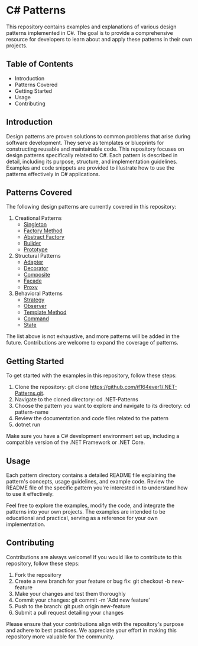 C# Patterns
===
This repository contains examples and explanations of various design patterns implemented in C#. The goal is to provide a comprehensive resource for developers to learn about and apply these patterns in their own projects.

## Table of Contents
- Introduction
- Patterns Covered
- Getting Started
- Usage
- Contributing

## Introduction
Design patterns are proven solutions to common problems that arise during software development. They serve as templates or blueprints for constructing reusable and maintainable code. This repository focuses on design patterns specifically related to C#.
Each pattern is described in detail, including its purpose, structure, and implementation guidelines. Examples and code snippets are provided to illustrate how to use the patterns effectively in C# applications.

## Patterns Covered
The following design patterns are currently covered in this repository:
1. Creational Patterns
    - [Singleton](https://github.com/if164ever1/.NET-Patterns/tree/main/Singleton)
    - [Factory Method](https://github.com/if164ever1/.NET-Patterns/tree/main/FactoryMethod)
    - [Abstract Factory](https://github.com/if164ever1/.NET-Patterns/tree/main/AbstractFactory)
    - [Builder](https://github.com/if164ever1/.NET-Patterns/tree/main/Builder)
    - [Prototype](https://github.com/if164ever1/.NET-Patterns/tree/main/Prototype)
2. Structural Patterns
    - [Adapter](https://github.com/if164ever1/.NET-Patterns/tree/main/Adapter)
    - [Decorator](https://github.com/if164ever1/.NET-Patterns/tree/main/Decorator)
    - [Composite](https://github.com/if164ever1/.NET-Patterns/tree/main/Composite)
    - [Facade](https://github.com/if164ever1/.NET-Patterns/tree/main/Facade)
    - [Proxy](https://github.com/if164ever1/.NET-Patterns/tree/main/Proxy)
3. Behavioral Patterns
    - [Strategy](https://github.com/if164ever1/.NET-Patterns/tree/main/Strategy)
    - [Observer](https://github.com/if164ever1/.NET-Patterns/tree/main/Observer)
    - [Template Method](https://github.com/if164ever1/.NET-Patterns/tree/main/TemplateMethod)
    - [Command](https://github.com/if164ever1/.NET-Patterns/blob/main/Singleton/Program.cs)
    - [State](https://github.com/if164ever1/.NET-Patterns/blob/main/Singleton/Program.cs)
  
The list above is not exhaustive, and more patterns will be added in the future. Contributions are welcome to expand the coverage of patterns.

## Getting Started
To get started with the examples in this repository, follow these steps:

1. Clone the repository: git clone https://github.com/if164ever1/.NET-Patterns.git.
2. Navigate to the cloned directory: cd .NET-Patterns
3. Choose the pattern you want to explore and navigate to its directory: cd pattern-name
4. Review the documentation and code files related to the pattern
5. dotnet run

Make sure you have a C# development environment set up, including a compatible version of the .NET Framework or .NET Core.
## Usage
Each pattern directory contains a detailed README file explaining the pattern's concepts, usage guidelines, and example code. Review the README file of the specific pattern you're interested in to understand how to use it effectively.

Feel free to explore the examples, modify the code, and integrate the patterns into your own projects. The examples are intended to be educational and practical, serving as a reference for your own implementation.

## Contributing
Contributions are always welcome! If you would like to contribute to this repository, follow these steps:
1. Fork the repository
2. Create a new branch for your feature or bug fix: git checkout -b new-feature
3. Make your changes and test them thoroughly
4. Commit your changes: git commit -m 'Add new feature'
5. Push to the branch: git push origin new-feature
6. Submit a pull request detailing your changes

Please ensure that your contributions align with the repository's purpose and adhere to best practices. We appreciate your effort in making this repository more valuable for the community.